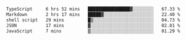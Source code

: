 <!--START_SECTION:waka-->

```txt
TypeScript     6 hrs 52 mins   ████████████████▓░░░░░░░░   67.33 %
Markdown       2 hrs 17 mins   █████▓░░░░░░░░░░░░░░░░░░░   22.40 %
shell script   29 mins         █▒░░░░░░░░░░░░░░░░░░░░░░░   04.73 %
JSON           17 mins         ▓░░░░░░░░░░░░░░░░░░░░░░░░   02.81 %
JavaScript     7 mins          ▒░░░░░░░░░░░░░░░░░░░░░░░░   01.29 %
```

<!--END_SECTION:waka-->
